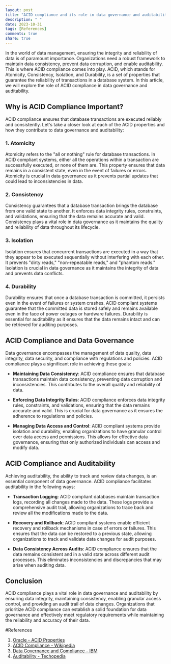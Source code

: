 ```yaml
---
layout: post
title: "ACID compliance and its role in data governance and auditability"
description: " "
date: 2023-10-31
tags: [References]
comments: true
share: true
---
```


In the world of data management, ensuring the integrity and reliability of data is of paramount importance. Organizations need a robust framework to maintain data consistency, prevent data corruption, and enable auditability. This is where ACID compliance comes into play. ACID, which stands for Atomicity, Consistency, Isolation, and Durability, is a set of properties that guarantee the reliability of transactions in a database system. In this article, we will explore the role of ACID compliance in data governance and auditability.

## Why is ACID Compliance Important?

ACID compliance ensures that database transactions are executed reliably and consistently. Let's take a closer look at each of the ACID properties and how they contribute to data governance and auditability:

### 1. Atomicity
Atomicity refers to the "all or nothing" rule for database transactions. In ACID compliant systems, either all the operations within a transaction are successfully executed, or none of them are. This property ensures that data remains in a consistent state, even in the event of failures or errors. Atomicity is crucial in data governance as it prevents partial updates that could lead to inconsistencies in data.

### 2. Consistency
Consistency guarantees that a database transaction brings the database from one valid state to another. It enforces data integrity rules, constraints, and validations, ensuring that the data remains accurate and valid. Consistency plays a vital role in data governance as it maintains the quality and reliability of data throughout its lifecycle.

### 3. Isolation
Isolation ensures that concurrent transactions are executed in a way that they appear to be executed sequentially without interfering with each other. It prevents "dirty reads," "non-repeatable reads," and "phantom reads." Isolation is crucial in data governance as it maintains the integrity of data and prevents data conflicts.

### 4. Durability
Durability ensures that once a database transaction is committed, it persists even in the event of failures or system crashes. ACID compliant systems guarantee that the committed data is stored safely and remains available even in the face of power outages or hardware failures. Durability is essential for auditability as it ensures that the data remains intact and can be retrieved for auditing purposes.

## ACID Compliance and Data Governance

Data governance encompasses the management of data quality, data integrity, data security, and compliance with regulations and policies. ACID compliance plays a significant role in achieving these goals:

- **Maintaining Data Consistency**: ACID compliance ensures that database transactions maintain data consistency, preventing data corruption and inconsistencies. This contributes to the overall quality and reliability of data.

- **Enforcing Data Integrity Rules**: ACID compliance enforces data integrity rules, constraints, and validations, ensuring that the data remains accurate and valid. This is crucial for data governance as it ensures the adherence to regulations and policies.

- **Managing Data Access and Control**: ACID compliant systems provide isolation and durability, enabling organizations to have granular control over data access and permissions. This allows for effective data governance, ensuring that only authorized individuals can access and modify data.

## ACID Compliance and Auditability

Achieving auditability, the ability to track and review data changes, is an essential component of data governance. ACID compliance facilitates auditability in the following ways:

- **Transaction Logging**: ACID compliant databases maintain transaction logs, recording all changes made to the data. These logs provide a comprehensive audit trail, allowing organizations to trace back and review all the modifications made to the data.

- **Recovery and Rollback**: ACID compliant systems enable efficient recovery and rollback mechanisms in case of errors or failures. This ensures that the data can be restored to a previous state, allowing organizations to track and validate data changes for audit purposes.

- **Data Consistency Across Audits**: ACID compliance ensures that the data remains consistent and in a valid state across different audit processes. This eliminates inconsistencies and discrepancies that may arise when auditing data.

## Conclusion

ACID compliance plays a vital role in data governance and auditability by ensuring data integrity, maintaining consistency, enabling granular access control, and providing an audit trail of data changes. Organizations that prioritize ACID compliance can establish a solid foundation for data governance and effectively meet regulatory requirements while maintaining the reliability and accuracy of their data.

#References
1. [Oracle - ACID Properties](https://docs.oracle.com/cd/B28359_01/server.111/b28310/transact.htm)
2. [ACID Compliance - Wikipedia](https://en.wikipedia.org/wiki/ACID)
3. [Data Governance and Compliance - IBM](https://www.ibm.com/analytics/data-governance)
4. [Auditability - Techopedia](https://www.techopedia.com/definition/3201/auditability)